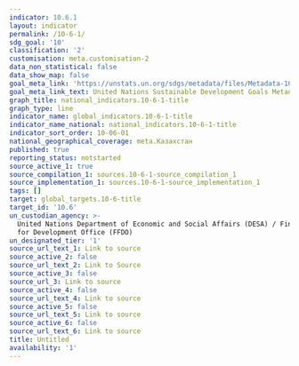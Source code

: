 ```yaml
---
indicator: 10.6.1
layout: indicator
permalink: /10-6-1/
sdg_goal: '10'
classification: '2'
customisation: meta.customisation-2
data_non_statistical: false
data_show_map: false
goal_meta_link: 'https://unstats.un.org/sdgs/metadata/files/Metadata-10-06-01.pdf'
goal_meta_link_text: United Nations Sustainable Development Goals Metadata (PDF 201 KB)
graph_title: national_indicators.10-6-1-title
graph_type: line
indicator_name: global_indicators.10-6-1-title
indicator_name_national: national_indicators.10-6-1-title
indicator_sort_order: 10-06-01
national_geographical_coverage: meta.Казахстан
published: true
reporting_status: notstarted
source_active_1: true
source_compilation_1: sources.10-6-1-source_compilation_1
source_implementation_1: sources.10-6-1-source_implementation_1
tags: []
target: global_targets.10-6-title
target_id: '10.6'
un_custodian_agency: >-
  United Nations Department of Economic and Social Affairs (DESA) / Financing
  for Development Office (FFDO)
un_designated_tier: '1'
source_url_text_1: Link to source
source_active_2: false
source_url_text_2: Link to Source
source_active_3: false
source_url_3: Link to source
source_active_4: false
source_url_text_4: Link to source
source_active_5: false
source_url_text_5: Link to source
source_active_6: false
source_url_text_6: Link to source
title: Untitled
availability: '1'
---
```

